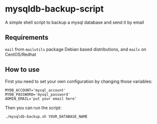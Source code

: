 # mysqldb-backup-script
A simple shell script to backup a mysql database and send it by email

## Requirements
`mail` from `mailutils` package Debian based distributions, and `mailx` on CentOS/Redhat

## How to use
First you need to set your own configuration by changing those variables:

```shell
MYDB_ACCOUNT='mysql_account'
MYDB_PASSWORD='mysql_password'
ADMIN_EMAIL='put your email here'
```

Then you can run the script:

```shell
./mysqldb-backup.sh YOUR_DATABASE_NAME
```
